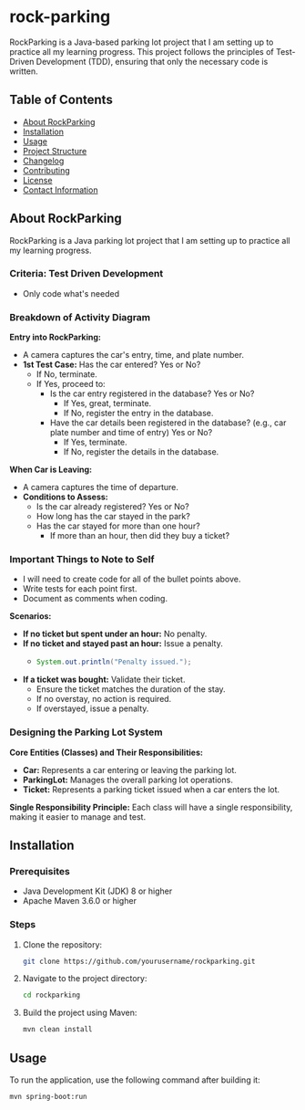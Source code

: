 # rock-parking

RockParking is a Java-based parking lot project that I am setting up to practice all my learning progress. This project follows the principles of Test-Driven Development (TDD), ensuring that only the necessary code is written.

## Table of Contents

- [About RockParking](#about-rockparking)
- [Installation](#installation)
- [Usage](#usage)
- [Project Structure](#project-structure)
- [Changelog](#changelog)
- [Contributing](#contributing)
- [License](#license)
- [Contact Information](#contact-information)

## About RockParking

RockParking is a Java parking lot project that I am setting up to practice all my learning progress. 

### Criteria: Test Driven Development

- Only code what's needed

### Breakdown of Activity Diagram

**Entry into RockParking:**

- A camera captures the car's entry, time, and plate number.
- **1st Test Case:** Has the car entered? Yes or No?
  - If No, terminate.
  - If Yes, proceed to:
    - Is the car entry registered in the database? Yes or No?
      - If Yes, great, terminate.
      - If No, register the entry in the database.
    - Have the car details been registered in the database? (e.g., car plate number and time of entry) Yes or No?
      - If Yes, terminate.
      - If No, register the details in the database.

**When Car is Leaving:**

- A camera captures the time of departure.
- **Conditions to Assess:**
  - Is the car already registered? Yes or No?
  - How long has the car stayed in the park?
  - Has the car stayed for more than one hour?
    - If more than an hour, then did they buy a ticket?

### Important Things to Note to Self

- I will need to create code for all of the bullet points above.
- Write tests for each point first.
- Document as comments when coding.

**Scenarios:**

- **If no ticket but spent under an hour:** No penalty.
- **If no ticket and stayed past an hour:** Issue a penalty.
  - ```java
    System.out.println("Penalty issued.");
    ```
- **If a ticket was bought:** Validate their ticket.
  - Ensure the ticket matches the duration of the stay.
  - If no overstay, no action is required.
  - If overstayed, issue a penalty.


### Designing the Parking Lot System

**Core Entities (Classes) and Their Responsibilities:**

- **Car:** Represents a car entering or leaving the parking lot.
- **ParkingLot:** Manages the overall parking lot operations.
- **Ticket:** Represents a parking ticket issued when a car enters the lot.

**Single Responsibility Principle:** Each class will have a single responsibility, making it easier to manage and test.

## Installation

### Prerequisites

- Java Development Kit (JDK) 8 or higher
- Apache Maven 3.6.0 or higher

### Steps

1. Clone the repository:
    ```sh
    git clone https://github.com/yourusername/rockparking.git
    ```
2. Navigate to the project directory:
    ```sh
    cd rockparking
    ```
3. Build the project using Maven:
    ```sh
    mvn clean install
    ```

## Usage

To run the application, use the following command after building it:
```sh
mvn spring-boot:run

